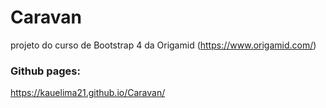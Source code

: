 # Caravan
projeto do curso de Bootstrap 4 da Origamid (https://www.origamid.com/)

### Github pages:
https://kauelima21.github.io/Caravan/
